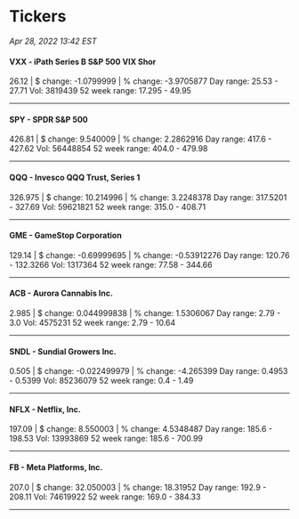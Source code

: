 # Tickers
*Apr 28, 2022 13:42 EST*

#### VXX - iPath Series B S&P 500 VIX Shor
26.12 | $ change: -1.0799999 | % change: -3.9705877
Day range: 25.53 - 27.71 Vol: 3819439
52 week range: 17.295 - 49.95

---

#### SPY - SPDR S&P 500
426.81 | $ change: 9.540009 | % change: 2.2862916
Day range: 417.6 - 427.62 Vol: 56448854
52 week range: 404.0 - 479.98

---

#### QQQ - Invesco QQQ Trust, Series 1
326.975 | $ change: 10.214996 | % change: 3.2248378
Day range: 317.5201 - 327.69 Vol: 59621821
52 week range: 315.0 - 408.71

---

#### GME - GameStop Corporation
129.14 | $ change: -0.69999695 | % change: -0.53912276
Day range: 120.76 - 132.3266 Vol: 1317364
52 week range: 77.58 - 344.66

---

#### ACB - Aurora Cannabis Inc.
2.985 | $ change: 0.044999838 | % change: 1.5306067
Day range: 2.79 - 3.0 Vol: 4575231
52 week range: 2.79 - 10.64

---

#### SNDL - Sundial Growers Inc.
0.505 | $ change: -0.022499979 | % change: -4.265399
Day range: 0.4953 - 0.5399 Vol: 85236079
52 week range: 0.4 - 1.49

---

#### NFLX - Netflix, Inc.
197.09 | $ change: 8.550003 | % change: 4.5348487
Day range: 185.6 - 198.53 Vol: 13993869
52 week range: 185.6 - 700.99

---

#### FB - Meta Platforms, Inc.
207.0 | $ change: 32.050003 | % change: 18.31952
Day range: 192.9 - 208.11 Vol: 74619922
52 week range: 169.0 - 384.33

---

